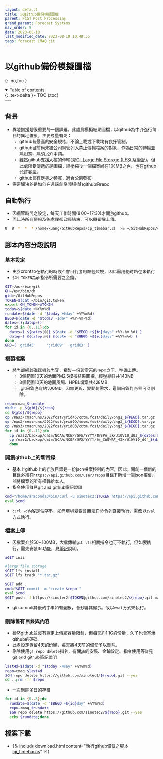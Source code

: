 ```yaml
---
layout: default
title: 以github備份模擬圖檔
parent: FCST Post Processing
grand_parent: Forecast Systems
nav_order: 9
date: 2023-08-10
last_modified_date: 2023-08-10 10:48:36
tags: forecast CMAQ git
---
```


# 以github備份模擬圖檔

{: .no_toc }

<details open markdown="block">
  <summary>
    Table of contents
  </summary>
  {: .text-delta }
- TOC
{:toc}
</details>
---

## 背景

- 異地備援是很重要的一個課題。此處將模擬結果圖檔，以github為中介進行每日的異地備援。主要考量有幾：
  - github有最高的安全規格，不論上載或下載均有良好管制。
  - github目前尚未被公司網管列入禁止傳輸檔案的對象，作為日常的傳輸並無阻攔，無須另外申請。
  - 雖然github支援大檔的傳輸(見[Git Large File Storage (LFS) ](https://git-lfs.com/)及[筆記](https://sinotec2.github.io/Focus-on-Air-Quality/utilities/OperationSystem/git/#大檔_LFS_之上傳))，但此處所要傳遞的是圖檔，經壓縮後一個檔案尚在100MB之內，也在github允許範圍。
  - github具有足夠之頻寬，適合公開發布。
- 需要解決的是如何在遠端創設(與刪除)github的repo

## 自動執行

- 因網管時間之設定，每天工作時間(8:00~17:30)才開放github。
- 而此時所有預報及後處理都已經結束，可以將圖檔上傳。

```bash
0  8  *  *  * /home/kuang/GitHubRepos/cp_timebar.cs  >& ~/GitHubRepos/cp_timebar.out 2>&1
```

## 腳本內容分段說明

### 基本設定

- 由於crontab在執行的時候不會自行套用路徑環境，因此需用絕對路徑來執行
- `$GH_TOKEN`為`gh`指令所需要之金鑰。

```bash
GIT=/usr/bin/git
GH=/usr/bin/gh
gtd=~/GitHubRepos
TOKEN=$(cat ~/bin/git.token)
export GH_TOKEN=$TOKEN
today=$(date +%Y%m%d)
rundate=$(date -d "$today +0day" +%Y%m%d)
BEGD=$(date -d "$today -1day" +%Y-%m-%d)
dates=();datep=()
for id in {0..11};do
  dates=( ${dates[@]} $(date -d "$BEGD +${id}days" +%Y-%m-%d) )
  datep=( ${datep[@]} $(date -d "$BEGD +${id}days" +%Y%m%d) )
done
GRD=( 'grid45'     'grid09'  'grid03' )
```

### 複製檔案

- 將內部網路磁碟機的內容，複製一份到當天的repo之下，準備上傳。
  - 3個範圍10天的地面PM2.5模擬結果圖檔，經壓縮後共143MB
  - 3個範圍10天的地面風場、HPBL檔案共428MB
  - .git目錄也有約500MB。因無更新、變動的需求，這個目錄的內容可以刪除。

```bash
repo=cmaq_$rundate
mkdir -p ${gtd}/${repo}
cd ${gtd}/${repo}
cp /nas3/cmaqruns/2022fcst/grid45/cctm.fcst/daily/png1_${BEGD}.tar.gz .
cp /nas2/cmaqruns/2022fcst/grid09/cctm.fcst/daily/png2_${BEGD}.tar.gz .
cp /nas3/cmaqruns/2022fcst/grid03/cctm.fcst/daily/png3_${BEGD}.tar.gz .
for id in {0..11};do
  cp /nas2/backup/data/NOAA/NCEP/GFS/YYYY/TWEPA_3k/U10V10_d03_${dates[$id]}_00:00:00 .
  cp /nas2/backup/data/NOAA/NCEP/GFS/YYYY/tw_CWBWRF_45k/U10V10_d0?_${dates[$id]}_00:00:00 .
  done
```

### 開創github上的新目錄

- 基本上github上的存放目錄是一份json檔案控制的內容，因此，開創一個新的目錄必須在`https://api.github.com/user/repos`目錄下新增一個json檔案，並將檔案的所有權轉給本人。
- 指令使用詳見[git and github筆記](https://sinotec2.github.io/Focus-on-Air-Quality/utilities/OperationSystem/git/#命令列新創移除遠端repo)說明

```bash
cmd="/home/anaconda3/bin/curl -u sinotec2:$TOKEN https://api.github.com/user/repos -d '{\"name\":\"${repo}\"}'"
eval $cmd
```

- `curl -d`內容是個字串，如有環境變數會無法在命令列直接執行。需改以`eval`方式執行。

### 檔案上傳

- 因檔案介於50~100MB，大檔傳輸`git lfs`相關指令也可不執行。但如要執行，需先安裝lfs功能，見[筆記](https://sinotec2.github.io/Focus-on-Air-Quality/utilities/OperationSystem/git/#大檔_LFS_之上傳)說明。

```bash
$GIT init

#large file storage
$GIT lfs install
$GIT lfs track "*.tar.gz"

$GIT add .
cmd="$GIT commit -m 'create $repo'"
eval $cmd
$GIT push -f https://sinotec2:$TOKEN@github.com/sinotec2/${repo}.git master
```

- git commit其後的字串如有變數，會影響其顯示。改以`eval`方式來執行。

### 刪除舊有目錄與內容

- 雖然github並沒有設定上傳總容量限制，但每天約1.1G的份量，久了也會塞爆github的硬碟。
- 此處設定保留4天的份額，每天將4天前的備份予以刪除。
- 刪除使用`gh repo delete`指令，有關`gh`的安裝、金鑰設定、指令使用等詳見[git and github筆記](https://sinotec2.github.io/Focus-on-Air-Quality/utilities/OperationSystem/git/#命令列新創移除遠端repo)說明

```bash
last4d=$(date -d "$today -4day" +%Y%m%d)
repo=cmaq_$last4d
$GH repo delete https://github.com/sinotec2/${repo}.git --yes
cd ..;rm -fr $repo
```

- 一次刪除多日的存檔

```bash
for id in {0..8};do 
  rundate=$(date -d "$BEGD +${id}day" +%Y%m%d)
  repo=cmaq_$rundate
  $GH repo delete https://github.com/sinotec2/${repo}.git --yes
  echo $rundate;done
```

## 檔案下載

- {% include download.html content="執行github備份之腳本[cp_timebar.cs](https://github.com/sinotec2/Focus-on-Air-Quality/blob/main/ForecastSystem/PostProcess/cp_timebar.cs)" %}
